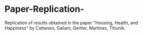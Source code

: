 # Paper-Replication-
Replication of results obtained in the paper "Housing, Health, and Happiness" by Cattaneo, Galiani, Gertler,      Martinez, Titiunik.
